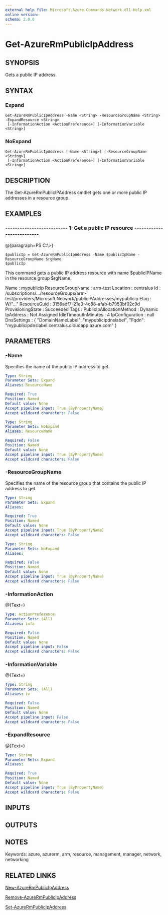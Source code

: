 ```yaml
---
external help file: Microsoft.Azure.Commands.Network.dll-Help.xml
online version: 
schema: 2.0.0
---
```


# Get-AzureRmPublicIpAddress

## SYNOPSIS
Gets a public IP address.

## SYNTAX

### Expand
```
Get-AzureRmPublicIpAddress -Name <String> -ResourceGroupName <String> -ExpandResource <String>
 [-InformationAction <ActionPreference>] [-InformationVariable <String>]
```

### NoExpand
```
Get-AzureRmPublicIpAddress [-Name <String>] [-ResourceGroupName <String>]
 [-InformationAction <ActionPreference>] [-InformationVariable <String>]
```

## DESCRIPTION
The Get-AzureRmPublicIPAddress cmdlet gets one or more public IP addresses in a resource group.

## EXAMPLES

### --------------------------  1: Get a public IP resource  --------------------------
@{paragraph=PS C:\\\>}

```
$publicIp = Get-AzureRmPublicIpAddress -Name $publicIpName -ResourceGroupName $rgName
$publicIp
```

This command gets a public IP address resource with name $publicIPName in the resource group $rgName.

Name                     : mypublicip
ResourceGroupName        : arm-test
Location                 : centralus
Id                       : /subscriptions/.../resourceGroups/arm-test/providers/Microsoft.Network/publicIPAddresses/mypublicip
Etag                     : W/"..."
ResourceGuid             : 3158adf7-21e3-4c88-afab-b7953bf02c9d
ProvisioningState        : Succeeded
Tags                     :
PublicIpAllocationMethod : Dynamic
IpAddress                : Not Assigned
IdleTimeoutInMinutes     : 4
IpConfiguration          : null
DnsSettings              : {
                             "DomainNameLabel": "mypublicipdnslabel",
                             "Fqdn": "mypublicipdnslabel.centralus.cloudapp.azure.com"
                           }

## PARAMETERS

### -Name
Specifies the name of the public IP address to get.

```yaml
Type: String
Parameter Sets: Expand
Aliases: ResourceName

Required: True
Position: Named
Default value: None
Accept pipeline input: True (ByPropertyName)
Accept wildcard characters: False
```

```yaml
Type: String
Parameter Sets: NoExpand
Aliases: ResourceName

Required: False
Position: Named
Default value: None
Accept pipeline input: True (ByPropertyName)
Accept wildcard characters: False
```

### -ResourceGroupName
Specifies the name of the resource group that contains the public IP address to get.

```yaml
Type: String
Parameter Sets: Expand
Aliases: 

Required: True
Position: Named
Default value: None
Accept pipeline input: True (ByPropertyName)
Accept wildcard characters: False
```

```yaml
Type: String
Parameter Sets: NoExpand
Aliases: 

Required: False
Position: Named
Default value: None
Accept pipeline input: True (ByPropertyName)
Accept wildcard characters: False
```

### -InformationAction
@{Text=}

```yaml
Type: ActionPreference
Parameter Sets: (All)
Aliases: infa

Required: False
Position: Named
Default value: None
Accept pipeline input: False
Accept wildcard characters: False
```

### -InformationVariable
@{Text=}

```yaml
Type: String
Parameter Sets: (All)
Aliases: iv

Required: False
Position: Named
Default value: None
Accept pipeline input: False
Accept wildcard characters: False
```

### -ExpandResource
@{Text=}

```yaml
Type: String
Parameter Sets: Expand
Aliases: 

Required: True
Position: Named
Default value: None
Accept pipeline input: True (ByPropertyName)
Accept wildcard characters: False
```

## INPUTS

## OUTPUTS

## NOTES
Keywords: azure, azurerm, arm, resource, management, manager, network, networking

## RELATED LINKS

[New-AzureRmPublicIpAddress]()

[Remove-AzureRmPublicIpAddress]()

[Set-AzureRmPublicIpAddress]()

